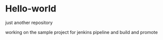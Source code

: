 # Hello-world
just another repository

working on the sample project for jenkins pipeline and build and promote
